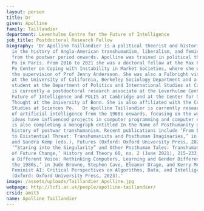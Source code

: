 ```yaml
---
layout: person
title: Dr
given: Apolline
family: Taillandier
department: Leverhulme Centre for the Future of Intelligence
job_title: Postdoctoral Research Fellow
biography: 'Dr Apolline Taillandier is a political theorist and historian specialising
  in the history of Anglo-American transhumanism, liberalism, and feminist thought
  from the postwar period onwards. Apolline was trained in political theory at Sciences
  Po in Paris. From 2016 to 2021 she was a doctoral fellow at the Max Planck Sciences
  Po Center on Coping with Instability in Market Societies, where she worked under
  the supervision of Prof Jenny Andersson. She was also a Fulbright visiting fellow
  at the University of California, Berkeley Sociology Department and a CamPo visiting
  student at the Department of Politics and International Studies at Cambridge. Apolline
  is currently a postdoctoral research associate at the Leverhulme Centre for the
  Future of Intelligence and POLIS at Cambridge and at the Center for Science and
  Thought at the University of Bonn. She is also affiliated with the Center for European
  Studies at Sciences Po.   Dr Apolline Taillandier is currently researching the history
  of artificial intelligence from the 1960s onwards, focusing on the ways feminist
  ideas have influenced projects in computer programming and computer education. She
  is also completing a monograph entitled In the Name of Posthumanity on the intellectual
  history of postwar transhumanism. Recent publications include ‘From Boundless Expansion
  to Existential Threat: Transhumanists and Posthuman Imaginaries,’ in Jenny Andersson
  and Sandra Kemp (eds.), Futures (Oxford: Oxford University Press, 2021), 333-348,
  ‘“Staring into the Singularity” and Other Posthuman Tales: Transhumanist Stories
  of Future Change,’ History and Theory 60, no. 2 (June 2021), 215-233, and ‘AI in
  a Different Voice: Rethinking Computers, Learning and Gender Difference at MIT in
  the 1980s,’ in Jude Browne, Stephen Cave, Eleanor Drage, and Kerry McInerney (eds.),
  Feminist AI: Critical Perspectives on Algorithms, Data, and Intelligent Machines
  (Oxford: Oxford University Press, 2023).'
image: /assets/uploads/Taillandier_Apolline.jpg
webpage: http://lcfi.ac.uk/people/apolline-taillandier/
crsid: amit3
name: Apolline Taillandier
---
```

